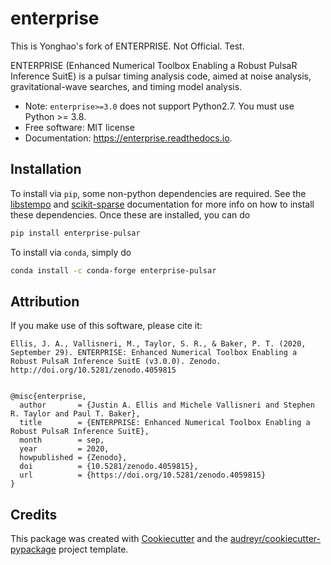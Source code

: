 # enterprise

This is Yonghao's fork of ENTERPRISE. Not Official.
Test.

ENTERPRISE (Enhanced Numerical Toolbox Enabling a Robust PulsaR
Inference SuitE) is a pulsar timing analysis code, aimed at noise
analysis, gravitational-wave searches, and timing model analysis.

-   Note: `enterprise>=3.0` does not support Python2.7. You must use
    Python \>= 3.8.
-   Free software: MIT license
-   Documentation: <https://enterprise.readthedocs.io>.

## Installation

To install via `pip`, some non-python dependencies are required. See the
[libstempo](https://github.com/vallis/libstempo#pip-install) and
[scikit-sparse](https://github.com/scikit-sparse/scikit-sparse#with-pip)
documentation for more info on how to install these dependencies. Once
these are installed, you can do

```bash
pip install enterprise-pulsar
```

To install via `conda`, simply do

```bash
conda install -c conda-forge enterprise-pulsar
```

## Attribution

If you make use of this software, please cite it:

    Ellis, J. A., Vallisneri, M., Taylor, S. R., & Baker, P. T. (2020, September 29). ENTERPRISE: Enhanced Numerical Toolbox Enabling a Robust PulsaR Inference SuitE (v3.0.0). Zenodo. http://doi.org/10.5281/zenodo.4059815


    @misc{enterprise,
      author       = {Justin A. Ellis and Michele Vallisneri and Stephen R. Taylor and Paul T. Baker},
      title        = {ENTERPRISE: Enhanced Numerical Toolbox Enabling a Robust PulsaR Inference SuitE},
      month        = sep,
      year         = 2020,
      howpublished = {Zenodo},
      doi          = {10.5281/zenodo.4059815},
      url          = {https://doi.org/10.5281/zenodo.4059815}
    }

## Credits

This package was created with
[Cookiecutter](https://github.com/audreyr/cookiecutter) and the
[audreyr/cookiecutter-pypackage](https://github.com/audreyr/cookiecutter-pypackage)
project template.
